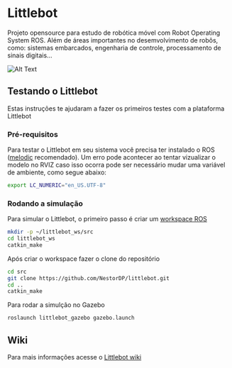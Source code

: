 # Littlebot

Projeto opensource para estudo de robótica móvel com Robot Operating System ROS. Além de áreas importantes no desemvolvimento de robôs, como: sistemas embarcados, engenharia de controle, processamento de sinais digitais...

![Alt Text](https://user-images.githubusercontent.com/37759765/64899983-83557400-d664-11e9-9659-fe93a5824e9e.png)

## Testando o Littlebot

Estas instruções te ajudaram a fazer os primeiros testes com a plataforma Littlebot

### Pré-requisitos

Para testar o Littlebot em seu sistema você precisa ter instalado o ROS ([melodic](http://wiki.ros.org/melodic/Installation) recomendado). Um erro pode acontecer ao tentar vizualizar o modelo no RVIZ caso isso ocorra pode ser necessário mudar uma variável de ambiente, como segue abaixo:

```bash
export LC_NUMERIC="en_US.UTF-8"
```

### Rodando a simulação

Para simular o Littlebot, o primeiro passo é criar um [workspace ROS](http://wiki.ros.org/catkin/Tutorials/create_a_workspace)

```bash
mkdir -p ~/littlebot_ws/src
cd littlebot_ws
catkin_make
```

Após criar o workspace fazer o clone do repositório

```bash
cd src
git clone https://github.com/NestorDP/littlebot.git
cd ..
catkin_make
```

Para rodar a simulção no Gazebo

```bash
roslaunch littlebot_gazebo gazebo.launch
```

## Wiki

Para mais informações acesse o [Littlebot wiki](https://github.com/NestorDP/littlebot/wiki)
